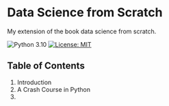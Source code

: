 Data Science from Scratch
=========================

My extension of the book data science from scratch.

![Python 3.10](https://img.shields.io/badge/Python-3.10-blue)
[![License: MIT](https://img.shields.io/badge/License-MIT-yellow.svg)](https://opensource.org/licenses/MIT)


## Table of Contents

1. Introduction
2. A Crash Course in Python
3. 
